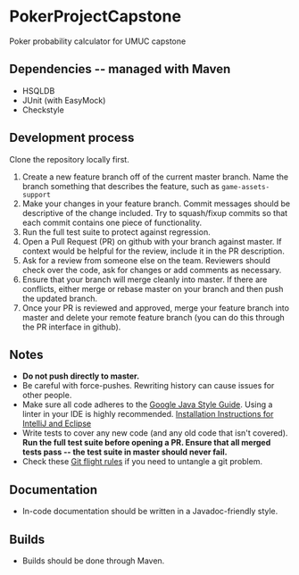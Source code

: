 # PokerProjectCapstone
Poker probability calculator for UMUC capstone

## Dependencies -- managed with Maven

* HSQLDB
* JUnit (with EasyMock)
* Checkstyle

## Development process

Clone the repository locally first.

1. Create a new feature branch off of the current master branch. Name the branch something that describes the feature, such as `game-assets-support`
2. Make your changes in your feature branch. Commit messages should be descriptive of the change included. Try to squash/fixup commits so that each commit contains one piece of functionality.
3. Run the full test suite to protect against regression.
4. Open a Pull Request (PR) on github with your branch against master. If context would be helpful for the review, include it in the PR description.
5. Ask for a review from someone else on the team. Reviewers should check over the code, ask for changes or add comments as necessary.
6. Ensure that your branch will merge cleanly into master. If there are conflicts, either merge or rebase master on your branch and then push the updated branch.
7. Once your PR is reviewed and approved, merge your feature branch into master and delete your remote feature branch (you can do this through the PR interface in github).

## Notes

* **Do not push directly to master.**
* Be careful with force-pushes. Rewriting history can cause issues for other people.
* Make sure all code adheres to the [Google Java Style Guide](https://google.github.io/styleguide/javaguide.html). Using a linter in your IDE is highly recommended. [Installation Instructions for IntelliJ and Eclipse](https://github.com/HPI-Information-Systems/Metanome/wiki/Installing-the-google-styleguide-settings-in-intellij-and-eclipse)
* Write tests to cover any new code (and any old code that isn't covered). **Run the full test suite before opening a PR. Ensure that all merged tests pass -- the test suite in master should never fail.**
* Check these [Git flight rules](https://github.com/k88hudson/git-flight-rules) if you need to untangle a git problem.

## Documentation

* In-code documentation should be written in a Javadoc-friendly style.

## Builds

* Builds should be done through Maven.